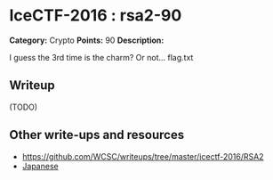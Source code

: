 # IceCTF-2016 : rsa2-90

**Category:** Crypto
**Points:** 90
**Description:**

I guess the 3rd time is the charm? Or not... flag.txt

## Writeup

(TODO)

## Other write-ups and resources

* <https://github.com/WCSC/writeups/tree/master/icectf-2016/RSA2> 
* [Japanese](https://ctftime.org/writeup/3803)
